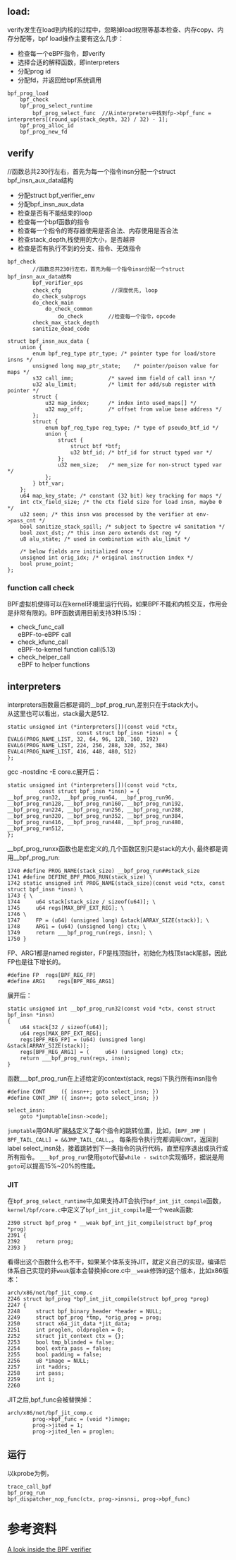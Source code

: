 ## load:

verify发生在load到内核的过程中，忽略掉load权限等基本检查、内存copy、内存分配等，bpf load操作主要有这么几步：  
- 检查每一个eBPF指令，即verify  
- 选择合适的解释函数，即interpreters  
- 分配prog id  
- 分配fd，并返回给bpf系统调用  

```
bpf_prog_load
    bpf_check
    bpf_prog_select_runtime 
        bpf_prog_select_func  //从interpreters中找到fp->bpf_func = interpreters[(round_up(stack_depth, 32) / 32) - 1];
    bpf_prog_alloc_id
    bpf_prog_new_fd
```

## verify

//函数总共230行左右，首先为每一个指令insn分配一个struct bpf_insn_aux_data结构  
- 分配struct bpf_verifier_env  
- 分配bpf_insn_aux_data  
- 检查是否有不能结束的loop  
- 检查每一个bpf函数的指令  
- 检查每一个指令的寄存器使用是否合法、内存使用是否合法  
- 检查stack_depth,栈使用的大小，是否越界  
- 检查是否有执行不到的分支、指令、无效指令  
```
bpf_check
        //函数总共230行左右，首先为每一个指令insn分配一个struct bpf_insn_aux_data结构
        bpf_verifier_ops
        check_cfg                //深度优先, loop
        do_check_subprogs
        do_check_main
            do_check_common
                do_check        //检查每一个指令，opcode
        check_max_stack_depth
        sanitize_dead_code
```

```
struct bpf_insn_aux_data {
    union {
        enum bpf_reg_type ptr_type; /* pointer type for load/store insns */
        unsigned long map_ptr_state;    /* pointer/poison value for maps */
        s32 call_imm;           /* saved imm field of call insn */
        u32 alu_limit;          /* limit for add/sub register with pointer */
        struct {
            u32 map_index;      /* index into used_maps[] */
            u32 map_off;        /* offset from value base address */
        };
        struct {
            enum bpf_reg_type reg_type; /* type of pseudo_btf_id */
            union {
                struct {
                    struct btf *btf;
                    u32 btf_id; /* btf_id for struct typed var */
                };
                u32 mem_size;   /* mem_size for non-struct typed var */
            };
        } btf_var;
    };
    u64 map_key_state; /* constant (32 bit) key tracking for maps */
    int ctx_field_size; /* the ctx field size for load insn, maybe 0 */
    u32 seen; /* this insn was processed by the verifier at env->pass_cnt */
    bool sanitize_stack_spill; /* subject to Spectre v4 sanitation */
    bool zext_dst; /* this insn zero extends dst reg */
    u8 alu_state; /* used in combination with alu_limit */

    /* below fields are initialized once */
    unsigned int orig_idx; /* original instruction index */
    bool prune_point;
};
```

### function call check
BPF虚拟机使得可以在kernel环境里运行代码，如果BPF不能和内核交互，作用会是非常有限的。BPF函数调用目前支持3种(5.15)：
- check_func_call  
  eBPF-to-eBPF call  
- check_kfunc_call  
  eBPF-to-kernel function call(5.13)  
- check_helper_call  
  eBPF to helper functions  

## interpreters

interpreters函数最后都是调的__bpf_prog_run,差别只在于stack大小。   
从这里也可以看出，stack最大是512.

```
static unsigned int (*interpreters[])(const void *ctx,
                      const struct bpf_insn *insn) = {
EVAL6(PROG_NAME_LIST, 32, 64, 96, 128, 160, 192)
EVAL6(PROG_NAME_LIST, 224, 256, 288, 320, 352, 384)
EVAL4(PROG_NAME_LIST, 416, 448, 480, 512)
};
```
gcc -nostdinc -E core.c展开后：  
```
static unsigned int (*interpreters[])(const void *ctx,
          const struct bpf_insn *insn) = {
__bpf_prog_run32, __bpf_prog_run64, __bpf_prog_run96, __bpf_prog_run128, __bpf_prog_run160, __bpf_prog_run192,
__bpf_prog_run224, __bpf_prog_run256, __bpf_prog_run288, __bpf_prog_run320, __bpf_prog_run352, __bpf_prog_run384,
__bpf_prog_run416, __bpf_prog_run448, __bpf_prog_run480, __bpf_prog_run512,
};
```
__bpf_prog_runxx函数也是宏定义的,几个函数区别只是stack的大小, 最终都是调用__bpf_prog_run:  
```
1740 #define PROG_NAME(stack_size) __bpf_prog_run##stack_size
1741 #define DEFINE_BPF_PROG_RUN(stack_size) \
1742 static unsigned int PROG_NAME(stack_size)(const void *ctx, const struct bpf_insn *insn) \
1743 { \
1744     u64 stack[stack_size / sizeof(u64)]; \
1745     u64 regs[MAX_BPF_EXT_REG]; \
1746 \
1747     FP = (u64) (unsigned long) &stack[ARRAY_SIZE(stack)]; \
1748     ARG1 = (u64) (unsigned long) ctx; \
1749     return ___bpf_prog_run(regs, insn); \
1750 }
```
FP、ARG1都是named register，FP是栈顶指针，初始化为栈顶stack尾部，因此FP也是往下增长的。  
```
#define FP  regs[BPF_REG_FP]
#define ARG1    regs[BPF_REG_ARG1]
```
展开后：  
```
static unsigned int __bpf_prog_run32(const void *ctx, const struct bpf_insn *insn) 
{ 
    u64 stack[32 / sizeof(u64)]; 
    u64 regs[MAX_BPF_EXT_REG]; 
    regs[BPF_REG_FP] = (u64) (unsigned long) &stack[ARRAY_SIZE(stack)]; 
    regs[BPF_REG_ARG1] = (     u64) (unsigned long) ctx; 
    return ___bpf_prog_run(regs, insn); 
}
```
函数___bpf_prog_run在上述给定的context(stack, regs)下执行所有insn指令  
```
#define CONT     ({ insn++; goto select_insn; })
#define CONT_JMP ({ insn++; goto select_insn; })

select_insn:
    goto *jumptable[insn->code];
```
`jumptable`用GNU扩展[&&](https://gcc.gnu.org/onlinedocs/gcc/Labels-as-Values.html)定义了每个指令的跳转位置，比如，`[BPF_JMP | BPF_TAIL_CALL] = &&JMP_TAIL_CALL,`。
每条指令执行完都调用`CONT`，返回到label select_insn处，接着跳转到下一条指令的执行代码，直至程序退出或执行或所有指令。
`___bpf_prog_run`使用`goto`代替`while - switch`实现循环，据说是用`goto`可以提高15%~20%的性能。

### JIT

在`bpf_prog_select_runtime`中,如果支持JIT会执行`bpf_int_jit_compile`函数，`kernel/bpf/core.c`中定义了`bpf_int_jit_compile`是一个weak函数:  
```
2390 struct bpf_prog * __weak bpf_int_jit_compile(struct bpf_prog *prog)
2391 {
2392     return prog;
2393 }
```

看得出这个函数什么也不干，如果某个体系支持JIT，就定义自己的实现，编译后体系自己实现的非`weak`版本会替换掉core.c中`__weak`修饰的这个版本，比如x86版本：  
```
arch/x86/net/bpf_jit_comp.c
2246 struct bpf_prog *bpf_int_jit_compile(struct bpf_prog *prog)
2247 {
2248     struct bpf_binary_header *header = NULL;
2249     struct bpf_prog *tmp, *orig_prog = prog;
2250     struct x64_jit_data *jit_data;
2251     int proglen, oldproglen = 0;
2252     struct jit_context ctx = {};
2253     bool tmp_blinded = false;
2254     bool extra_pass = false;
2255     bool padding = false;
2256     u8 *image = NULL;
2257     int *addrs;
2258     int pass;
2259     int i;
2260

```
JIT之后,bpf_func会被替换掉：  
```
arch/x86/net/bpf_jit_comp.c
        prog->bpf_func = (void *)image;
        prog->jited = 1;
        prog->jited_len = proglen;
```

## 运行

以kprobe为例，  
```
trace_call_bpf
bpf_prog_run
bpf_dispatcher_nop_func(ctx, prog->insnsi, prog->bpf_func)
```
# 参考资料
[A look inside the BPF verifier](https://lwn.net/Articles/982077/)
